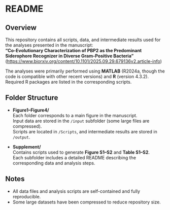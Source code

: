 # README

## Overview
This repository contains all scripts, data, and intermediate results used for the analyses presented in the manuscript:  
**“Co-Evolutionary Characterization of PBP2 as the Predominant Siderophore Recognizer in Diverse Gram-Positive Bacteria”**  
(https://www.biorxiv.org/content/10.1101/2025.09.29.679136v2.article-info)

The analyses were primarily performed using **MATLAB** (R2024a, though the code is compatible with other recent versions) and **R** (version 4.3.2).  
Required R packages are listed in the corresponding scripts.

## Folder Structure

- **Figure1–Figure4/**  
  Each folder corresponds to a main figure in the manuscript.  
  Input data are stored in the `/input` subfolder (some large files are compressed).  
  Scripts are located in `/Scripts`, and intermediate results are stored in `/output`.

- **Supplement/**  
  Contains scripts used to generate **Figure S1–S2** and **Table S1–S2**.  
  Each subfolder includes a detailed README describing the corresponding data and analysis steps.

## Notes
- All data files and analysis scripts are self-contained and fully reproducible.  
- Some large datasets have been compressed to reduce repository size.
